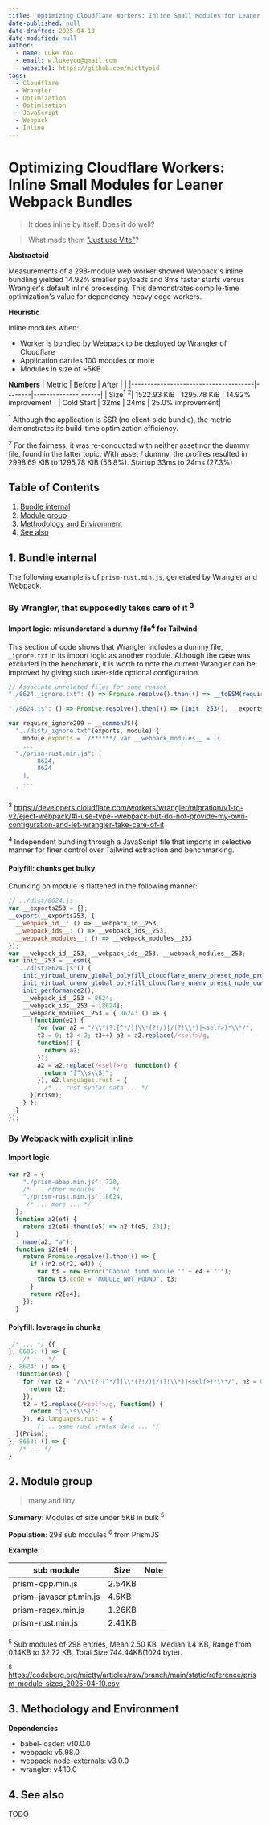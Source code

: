 ```yaml
---
title: 'Optimizing Cloudflare Workers: Inline Small Modules for Leaner Webpack Bundles'
date-published: null
date-drafted: 2025-04-10
date-modified: null
author:
  - name: Luke Yoo
  - email: w.lukeyoo@gmail.com
  - website1: https://github.com/micttyoid
tags:
  - Cloudflare
  - Wrangler
  - Optimization
  - Optimisation
  - JavaScript
  - Webpack
  - Inline
---
```


# Optimizing Cloudflare Workers: Inline Small Modules for Leaner Webpack Bundles

> It does inline by itself. Does it do well?

> What made them ["Just use Vite"](https://blog.cloudflare.com/introducing-the-cloudflare-vite-plugin)?

**Abstractoid**

Measurements of a 298-module web worker showed Webpack's inline bundling yielded 14.92% smaller payloads and 8ms faster starts versus Wrangler's default inline processing. This demonstrates compile-time optimization's value for dependency-heavy edge workers.

**Heuristic**

Inline modules when:
- Worker is bundled by Webpack to be deployed by Wrangler of Cloudflare
- Application carries 100 modules or more
- Modules in size of ~5KB

**Numbers**
| Metric                               | Before | After        |      |
|--------------------------------------|--------|--------------|------|
| Size<sup>1</sup> <sup>2</sup>| 1522.93 KiB | 1295.78 KiB  |   14.92% improvement   |
| Cold Start   | 32ms   | 24ms   | 25.0% improvement|

<sup>1</sup> Although the application is SSR (no client-side bundle),
the metric demonstrates its build-time optimization efficiency.

<sup>2</sup> For the fairness, it was re-conducted with neither asset
nor the dummy file, found in the latter topic. With asset / dummy, the
profiles resulted in 2998.69 KiB to 1295.78 KiB (56.8%).
Startup 33ms to 24ms (27.3%)

## Table of Contents

1. [Bundle internal](#bundle-internal)
2. [Module group](#module-group)
3. [Methodology and Environment](#methodology-and-environment)
4. [See also](#see-also)


## 1. Bundle internal

The following example is of `prism-rust.min.js`, generated by Wrangler and Webpack.

### By Wrangler, that supposedly takes care of it <sup>3</sup>

#### Import logic: misunderstand a dummy file<sup>4</sup> for Tailwind

This section of code shows that Wrangler includes a dummy file, `_ignore.txt` in its import logic as another module. Although the case was excluded in the benchmark, it is worth to note the current Wrangler can be improved by giving such user-side optional configuration.

```js
// Associate unrelated files for some reason
"./8624._ignore.txt": () => Promise.resolve().then(() => __toESM(require_ignore253())),

"./8624.js": () => Promise.resolve().then(() => (init__253(), __exports253)),

var require_ignore299 = __commonJS({
  "../dist/_ignore.txt"(exports, module) {
    module.exports = `/******/ var __webpack_modules__ = ({
    ...
  "./prism-rust.min.js": [
		8624,
		8624
	],
    ...
  `
```

<sup>3</sup> https://developers.cloudflare.com/workers/wrangler/migration/v1-to-v2/eject-webpack/#i-use-type--webpack-but-do-not-provide-my-own-configuration-and-let-wrangler-take-care-of-it

<sup>4</sup> Independent bundling through a JavaScript file that imports in selective manner for finer control over Tailwind extraction and benchmarking.

#### Polyfill: chunks get bulky

Chunking on module is flattened in the following manner:

```js filename="worker.js"
// ../dist/8624.js
var __exports253 = {};
__export(__exports253, {
  __webpack_id__: () => __webpack_id__253,
  __webpack_ids__: () => __webpack_ids__253,
  __webpack_modules__: () => __webpack_modules__253
});
var __webpack_id__253, __webpack_ids__253, __webpack_modules__253;
var init__253 = __esm({
  "../dist/8624.js"() {
    init_virtual_unenv_global_polyfill_cloudflare_unenv_preset_node_process();
    init_virtual_unenv_global_polyfill_cloudflare_unenv_preset_node_console();
    init_performance2();
    __webpack_id__253 = 8624;
    __webpack_ids__253 = [8624];
    __webpack_modules__253 = { 8624: () => {
      !function(e2) {
        for (var a2 = "/\\*(?:[^*/]|\\*(?!/)|/(?!\\*)|<self>)*\\*/",
        t3 = 0; t3 < 2; t3++) a2 = a2.replace(/<self>/g,
        function() {
          return a2;
        });
        a2 = a2.replace(/<self>/g, function() {
          return "[^\\s\\S]";
        }), e2.languages.rust = { 
          /* .. rust syntax data ... */
      }(Prism);
    } };
  }
});
```

### By Webpack with explicit inline

#### Import logic
```js
var r2 = {
    "./prism-abap.min.js": 720, 
    /* ... other modules ... */
    "./prism-rust.min.js": 8624,
     /* ... more ... */
  };
  function a2(e4) {
    return i2(e4).then((e5) => n2.t(e5, 23));
  }
  __name(a2, "a");
  function i2(e4) {
    return Promise.resolve().then(() => {
      if (!n2.o(r2, e4)) {
        var t3 = new Error("Cannot find module '" + e4 + "'");
        throw t3.code = "MODULE_NOT_FOUND", t3;
      }
      return r2[e4];
    });
  }
```

#### Polyfill: leverage in chunks
```js
 /* ... */ {{
}, 8606: () => {
    /* ... */
}, 8624: () => {
  !function(e3) {
    for (var t2 = "/\\*(?:[^*/]|\\*(?!/)|/(?!\\*)|<self>)*\\*/", n2 = 0; n2 < 2; n2++) t2 = t2.replace(/<self>/g, function() {
      return t2;
    });
    t2 = t2.replace(/<self>/g, function() {
      return "[^\\s\\S]";
    }), e3.languages.rust = { 
        /* .. same rust syntax data ... */
  }(Prism);
}, 8653: () => {
   /* ... */
}
```

## 2. Module group

> many and tiny

**Summary**: Modules of size under 5KB in bulk <sup>5</sup>

**Population**: 298 sub modules <sup>6</sup> from PrismJS

**Example**:

| sub module              | Size        | Note     |
|-------------------------|-------------|----------|
| prism-cpp.min.js        | 2.54KB      |          |
| prism-javascript.min.js | 4.5KB       |          |
| prism-regex.min.js      | 1.26KB      |          |
| prism-rust.min.js       | 2.41KB      |          |

<sup>5</sup> Sub modules of 298 entries, Mean 2.50 KB, Median 1.41KB, Range from 0.14KB to 32.72 KB, Total Size 744.44KB(1024 byte).

<sup>6</sup> https://codeberg.org/mictty/articles/raw/branch/main/static/reference/prism-module-sizes_2025-04-10.csv


## 3. Methodology and Environment

**Dependencies**

- babel-loader: v10.0.0
- webpack: v5.98.0 
- webpack-node-externals: v3.0.0
- wrangler: v4.10.0

## 4. See also

TODO